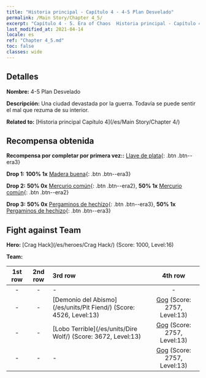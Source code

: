 ```yaml
---
title: "Historia principal - Capítulo 4 - 4-5 Plan Desvelado"
permalink: /Main Story/Chapter 4_5/
excerpt: "Capítulo 4 - 5. Era of Chaos  Historia principal - Capítulo 4_5. 4-5 Plan Desvelado"
last_modified_at: 2021-04-14
locale: es
ref: "Chapter 4_5.md"
toc: false
classes: wide
---
```


## Detalles

 **Nombre:** 4-5 Plan Desvelado

 **Descripción:** Una ciudad devastada por la guerra. Todavía se puede sentir el mal que rezuma de su interior.

 **Related to:** [Historia principal Capítulo 4](/es/Main Story/Chapter 4/)

## Recompensa obtenida

 **Recompensa por completar por primera vez::** [Llave de plata](/es/Items/con_693/){: .btn .btn--era3}

 **Drop 1:** **100% 1x** [Madera buena](/es/Items/mat_13/){: .btn .btn--era3}

 **Drop 2:** **50% 0x** [Mercurio común](/es/Items/mat_8/){: .btn .btn--era2}, **50% 1x** [Mercurio común](/es/Items/mat_8/){: .btn .btn--era2}

 **Drop 3:** **50% 0x** [Pergaminos de hechizo](/es/Items/con_694/){: .btn .btn--era3}, **50% 1x** [Pergaminos de hechizo](/es/Items/con_694/){: .btn .btn--era3}


## Fight against Team
 **Hero:** [Crag Hack](/es/heroes/Crag Hack/) (Score: 1000, Level:16)

 **Team:**


  | 1st row | 2nd row | 3rd row | 4th row |
  |:----:|:----:|:----|:----:|
  | - | - | - | - |
  | - | - | [Demonio del Abismo](/es/units/Pit Fiend/) (Score: 4526, Level:13)  | [Gog](/es/units/Gog/) (Score: 2757, Level:13)  |
  | - | - | [Lobo Terrible](/es/units/Dire Wolf/) (Score: 3672, Level:13)  | [Gog](/es/units/Gog/) (Score: 2757, Level:13)  |
  | - | - | - | [Gog](/es/units/Gog/) (Score: 2757, Level:13)  |


